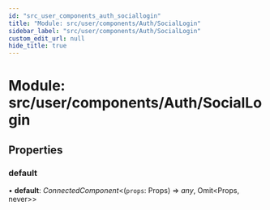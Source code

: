 ```yaml
---
id: "src_user_components_auth_sociallogin"
title: "Module: src/user/components/Auth/SocialLogin"
sidebar_label: "src/user/components/Auth/SocialLogin"
custom_edit_url: null
hide_title: true
---
```


# Module: src/user/components/Auth/SocialLogin

## Properties

### default

• **default**: *ConnectedComponent*<(`props`: Props) => *any*, Omit<Props, never\>\>
